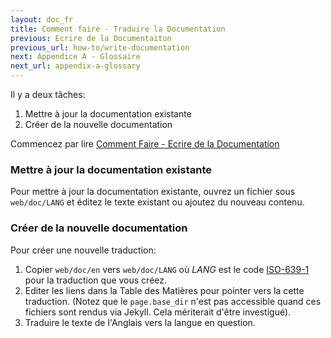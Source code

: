 ```yaml
---
layout: doc_fr
title: Comment faire - Traduire la Documentation
previous: Ecrire de la Documentaiton
previous_url: how-to/write-documentation
next: Appendice A - Glossaire
next_url: appendix-a-glossary
---
```


Il y a deux tâches:

1. Mettre à jour la documentation existante
1. Créer de la nouvelle documentation

Commencez par lire [Comment Faire - Ecrire de la Documentation](/doc/fr/how-to/write-documentation/)


### Mettre à jour la documentation existante

Pour mettre à jour la documentation existante, ouvrez un fichier sous `web/doc/LANG`
et éditez le texte existant ou ajoutez du nouveau contenu.

### Créer de la nouvelle documentation

Pour créer une nouvelle traduction:

1. Copier `web/doc/en` vers `web/doc/LANG` où _LANG_ est le code
   [ISO-639-1](https://en.wikipedia.org/wiki/List_of_ISO_639-2_codes) pour
   la traduction que vous créez.
1. Editer les liens dans la Table des Matières pour pointer vers la cette traduction. (Notez que le `page.base_dir`
n'est pas accessible quand ces fichiers sont rendus via Jekyll. Cela mériterait d'être investigué).
1. Traduire le texte de l'Anglais vers la langue en question.

